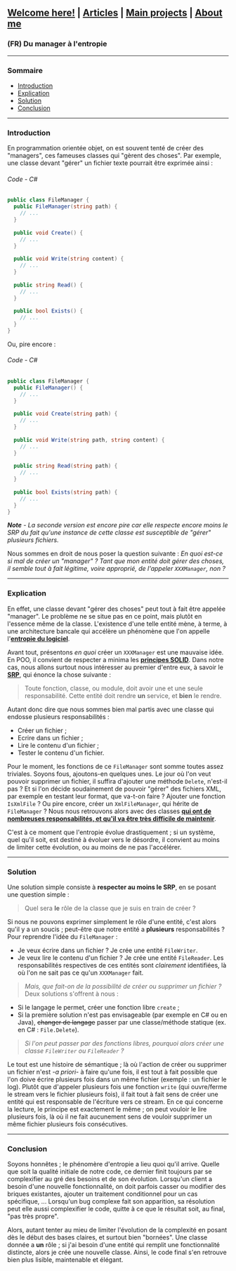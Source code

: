 ## [Welcome here!](https://vpenando.github.io) | [Articles](https://vpenando.github.io/articles.html) | [Main projects](https://vpenando.github.io/projects.html) | [About me](https://vpenando.github.io/about.html)

### (FR) Du manager à l'entropie

---

### Sommaire
* [Introduction](#introduction)
* [Explication](#explication)
* [Solution](#solution)
* [Conclusion](#conclusion)

---

### Introduction
En programmation orientée objet, on est souvent tenté de créer des "managers", ces fameuses classes qui "gèrent des choses".
Par exemple, une classe devant "gérer" un fichier texte pourrait être exprimée ainsi :
###### Code - C\#
```cs
public class FileManager {
  public FileManager(string path) {
    // ...
  }
  
  public void Create() {
    // ...
  }
  
  public void Write(string content) {
    // ...
  }
  
  public string Read() {
    // ...
  }
  
  public bool Exists() {
    // ...
  }
}
```

Ou, pire encore :
###### Code - C\#
```cs
public class FileManager {
  public FileManager() {
    // ...
  }
  
  public void Create(string path) {
    // ...
  }
  
  public void Write(string path, string content) {
    // ...
  }
  
  public string Read(string path) {
    // ...
  }
  
  public bool Exists(string path) {
    // ...
  }
}
```
***Note** - La seconde version est encore pire car elle respecte encore moins le SRP du fait qu'une instance de cette classe est susceptible de "gérer" plusieurs fichiers.*

Nous sommes en droit de nous poser la question suivante : *En quoi est-ce si mal de créer un "manager" ? Tant que mon entité doit gérer des choses, il semble tout à fait légitime, voire approprié, de l'appeler `XXXManager`, non ?*

---

### Explication
En effet, une classe devant "gérer des choses" peut tout à fait être appelée "manager". Le problème ne se situe pas en ce point, mais plutôt en l'essence même de la classe. L'existence d'une telle entité mène, à terme, à une architecture bancale qui accélère un phénomène que l'on appelle l'[**entropie du logiciel**](https://gist.github.com/sroccaserra/6cafd444c11958059fdd2a698d4effcb).

Avant tout, présentons *en quoi* créer un `XXXManager` est une mauvaise idée. En POO, il convient de respecter a minima les [**principes SOLID**](https://en.wikipedia.org/wiki/SOLID). Dans notre cas, nous allons surtout nous intéresser au premier d'entre eux, à savoir le [**SRP**](https://en.wikipedia.org/wiki/Single_responsibility_principle), qui énonce la chose suivante :
> Toute fonction, classe, ou module, doit avoir une et une seule responsabilité. Cette entité doit rendre **un** service, et **bien** le rendre.

Autant donc dire que nous sommes bien mal partis avec une classe qui endosse plusieurs responsabilités :
* Créer un fichier ;
* Ecrire dans un fichier ;
* Lire le contenu d'un fichier ;
* Tester le contenu d'un fichier.

Pour le moment, les fonctions de ce `FileManager` sont somme toutes assez triviales. Soyons fous, ajoutons-en quelques unes.
Le jour où l'on veut pouvoir supprimer un fichier, il suffira d'ajouter une méthode `Delete`, n'est-il pas ? Et si l'on décide soudainement de pouvoir "gérer" des fichiers XML, par exemple en testant leur format, que va-t-on faire ? Ajouter une fonction `IsXmlFile` ? Ou pire encore, créer un `XmlFileManager`, qui hérite de `FileManager` ?
Nous nous retrouvons alors avec des classes [**qui ont de nombreuses responsabilités, et qu'il va être très difficile de maintenir**](https://openclassrooms.com/forum/sujet/fonction-find-de-std-map-sur-std-function?page=1#message-92459036).

C'est à ce moment que l'entropie évolue drastiquement ; si un système, quel qu'il soit, est destiné à évoluer vers le désordre, il convient au moins de limiter cette évolution, ou au moins de ne pas l'accélérer.


---

### Solution
Une solution simple consiste à **respecter au moins le SRP**, en se posant une question simple :
> Quel sera **le** rôle de la classe que je suis en train de créer ?

Si nous ne pouvons exprimer simplement le rôle d'une entité, c'est alors qu'il y a un soucis ; peut-être que notre entité a **plusieurs** responsabilités ? Pour reprendre l'idée du `FileManager` :
* Je veux écrire dans un fichier ? Je crée une entité `FileWriter`.
* Je veux lire le contenu d'un fichier ? Je crée une entité `FileReader`.
Les responsabilités respectives de ces entités sont *clairement* identifiées, là où l'on ne sait pas ce qu'un `XXXManager` fait.

> *Mais, que fait-on de la possibilité de créer ou supprimer un fichier ?*
Deux solutions s'offrent à nous :
* Si le langage le permet, créer une fonction libre `create` ;
* Si la première solution n'est pas envisageable (par exemple en C# ou en Java), ~~changer de langage~~ passer par une classe/méthode statique (ex. en C# : `File.Delete`).

> *Si l'on peut passer par des fonctions libres, pourquoi alors créer une classe `FileWriter` ou `FileReader` ?*

Le tout est une histoire de sémantique ; là où l'action de créer ou supprimer un fichier n'est *-a priori-* à faire qu'une fois, il est tout à fait possible que l'on doive écrire plusieurs fois dans un même fichier (exemple : un fichier le log). Plutôt que d'appeler plusieurs fois une fonction `write` (qui ouvre/ferme le stream vers le fichier plusieurs fois), il fait tout à fait sens de créer une entité qui est responsable de l'écriture vers ce stream. En ce qui concerne la lecture, le principe est exactement le même ; on peut vouloir le lire plusieurs fois, là où il ne fait aucunement sens de vouloir supprimer un même fichier plusieurs fois consécutives.

---

### Conclusion
Soyons honnêtes ; le phénomère d'entropie a lieu quoi qu'il arrive. Quelle que soit la qualité initiale de notre code, ce dernier finit toujours par se complexifier au gré des besoins et de son évolution. Lorsqu'un client a besoin d'une nouvelle fonctionnalité, on doit parfois casser ou modifier des briques existantes, ajouter un traitement conditionnel pour un cas spécifique, ...
Lorsqu'un bug complexe fait son apparition, sa résolution peut elle aussi complexifier le code, quitte à ce que le résultat soit, au final, "pas très propre".

Alors, autant tenter au mieu de limiter l'évolution de la complexité en posant dès le début des bases claires, et surtout bien "bornées". Une classe donnée a **un** rôle ; si j'ai besoin d'une entité qui remplit une fonctionnalité distincte, alors je crée une nouvelle classe.
Ainsi, le code final s'en retrouve bien plus lisible, maintenable et élégant.
